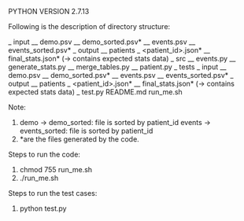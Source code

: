 PYTHON VERSION 2.7.13

Following is the description of directory structure:

_ input
	__ demo.psv
	__ demo_sorted.psv* 
	__ events.psv
	__ events_sorted.psv*
_ output
	__ patients
		_ <patient_id>.json* 
	__ final_stats.json* (-> contains expected stats data)
_ src
	__ events.py
	__ generate_stats.py
	__ merge_tables.py
	__ patient.py
_ tests
	_ input
		__ demo.psv
		__ demo_sorted.psv* 
		__ events.psv
		__ events_sorted.psv*
	_ output
	    __ patients
			_ <patient_id>.json* 
		__ final_stats.json* (-> contains expected stats data)
	_ test.py 
 README.md
 run_me.sh

Note:
1. demo -> demo_sorted: file is sorted by patient_id
	events -> events_sorted: file is sorted by patient_id
2. *are the files generated by the code.

Steps to run the code:
1. chmod 755 run_me.sh
2. ./run_me.sh

Steps to run the test cases:
1. python test.py
